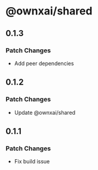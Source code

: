 # @ownxai/shared

## 0.1.3

### Patch Changes

- Add peer dependencies

## 0.1.2

### Patch Changes

- Update @ownxai/shared

## 0.1.1

### Patch Changes

- Fix build issue
